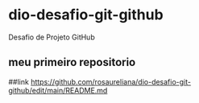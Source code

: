 # dio-desafio-git-github
Desafio de Projeto GitHub

## meu primeiro repositorio

##link
https://github.com/rosaureliana/dio-desafio-git-github/edit/main/README.md
